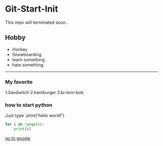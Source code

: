 # Git-Start-Init

This repo will terminated soon..

## Hobby

- Hockey
- Snowboarding
- learn something
- hate something

---


### My favorite

1.Sandwitch
2.hamburger
3.bi-bim-bob

### how to start python

Just type `print('hello world!')

```python
for i in range(6):
	print(i)
```

[go to google]('http://www.google.com')


